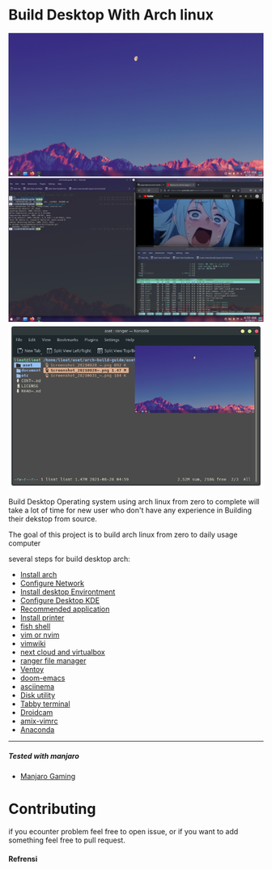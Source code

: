 # Build Desktop With Arch linux 

![image01](aset/Screenshot_20210828_045934.png)
![image02](aset/Screenshot_20210828_045913.png)
![image03](aset/Screenshot_20210831_101745.png)

Build Desktop Operating system using arch linux from zero to complete 
will take a lot of time for new user who don't have any experience in 
Building their dekstop from source.

The goal of this project is to build arch linux from zero to daily usage computer

several steps for build desktop arch:

- [Install arch](document/Install-archlinux.md)
- [Configure Network](document/configure-network-r8188eu.md)
- [Install desktop Environtment](document/Install-Desktop-Manager.md)
- [Configure Desktop KDE](document/Customize-KDE-Desktop.md)
- [Recommended application](document/recommendation-application.md)
- [Install printer](document/CUPS-Printer.md)
- [fish shell](document/fish-shell.md)
- [vim or nvim](document/vim-or-nvim-customize.md)
- [vimwiki](document/vimwiki.md)
- [next cloud and virtualbox](document/nextcloud-self-host.md)
- [ranger file manager](document/ranger-file-manager.md)
- [Ventoy](document/Ventoy.md)
- [doom-emacs](document/doom-emacs.md)
- [asciinema](document/asciinema.md)
- [Disk utility](document/disk.md)
- [Tabby terminal](document/tabby.md)
- [Droidcam](document/droidcam.md)
- [amix-vimrc](document/amix-vimrc.md)
- [Anaconda](document/conda.md)

***
##### Tested with manjaro
- [Manjaro Gaming](document/Manjaro-gaming.md)

# Contributing

if you ecounter problem feel free to open issue, or if you want to add 
something feel free to pull request.


#### Refrensi

